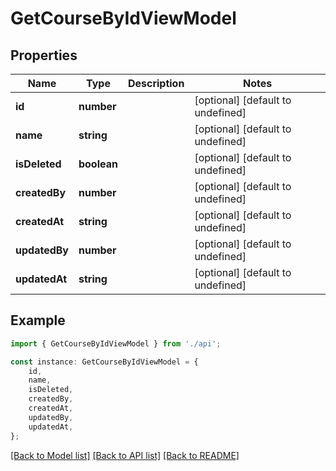 # GetCourseByIdViewModel


## Properties

Name | Type | Description | Notes
------------ | ------------- | ------------- | -------------
**id** | **number** |  | [optional] [default to undefined]
**name** | **string** |  | [optional] [default to undefined]
**isDeleted** | **boolean** |  | [optional] [default to undefined]
**createdBy** | **number** |  | [optional] [default to undefined]
**createdAt** | **string** |  | [optional] [default to undefined]
**updatedBy** | **number** |  | [optional] [default to undefined]
**updatedAt** | **string** |  | [optional] [default to undefined]

## Example

```typescript
import { GetCourseByIdViewModel } from './api';

const instance: GetCourseByIdViewModel = {
    id,
    name,
    isDeleted,
    createdBy,
    createdAt,
    updatedBy,
    updatedAt,
};
```

[[Back to Model list]](../README.md#documentation-for-models) [[Back to API list]](../README.md#documentation-for-api-endpoints) [[Back to README]](../README.md)
